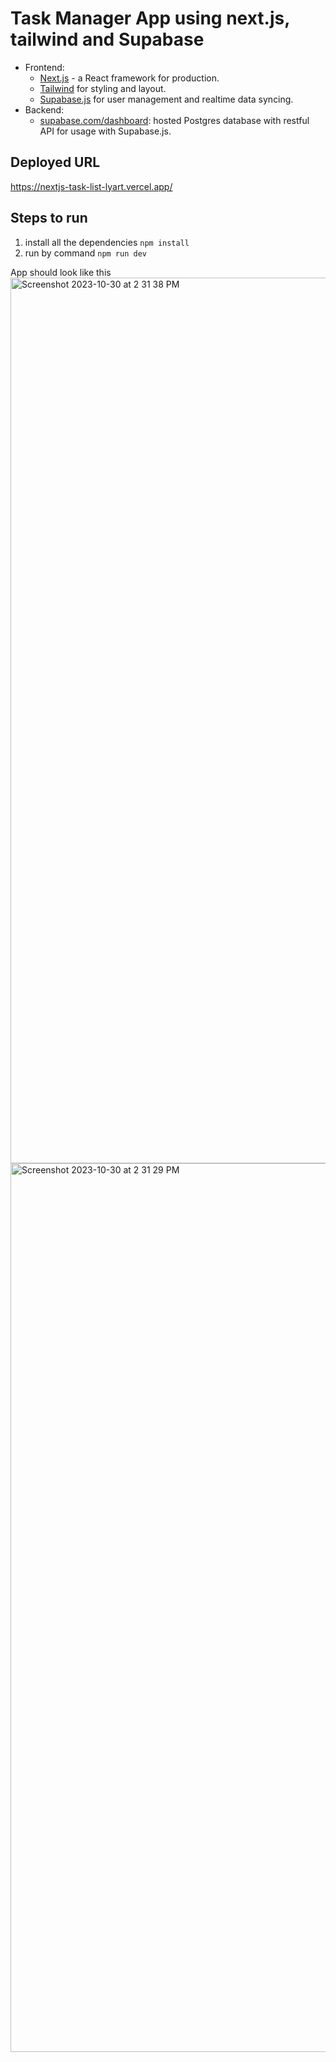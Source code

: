 # Task Manager App using next.js, tailwind and Supabase

- Frontend:
  - [Next.js](https://github.com/vercel/next.js) - a React framework for production.
  - [Tailwind](https://tailwindcss.com/) for styling and layout.
  - [Supabase.js](https://supabase.com/docs/library/getting-started) for user management and realtime data syncing.
- Backend:
  - [supabase.com/dashboard](https://supabase.com/dashboard/): hosted Postgres database with restful API for usage with Supabase.js.

## Deployed URL
https://nextjs-task-list-lyart.vercel.app/

## Steps to run
1. install all the dependencies ```npm install```
2. run by command ```npm run dev```

App should look like this
<img width="1417" alt="Screenshot 2023-10-30 at 2 31 38 PM" src="https://github.com/priyankaa02/nextjs-task-list/assets/44367892/11f030f0-0047-407b-ae2a-04f684aead48">
<img width="1422" alt="Screenshot 2023-10-30 at 2 31 29 PM" src="https://github.com/priyankaa02/nextjs-task-list/assets/44367892/dfef0642-6b78-4d9e-be45-7e534878479b">
